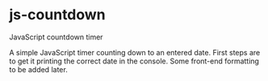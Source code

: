 # js-countdown
JavaScript countdown timer

A simple JavaScript timer counting down to an entered date. First steps are to get it printing the correct date in the console. Some front-end formatting to be added later.
